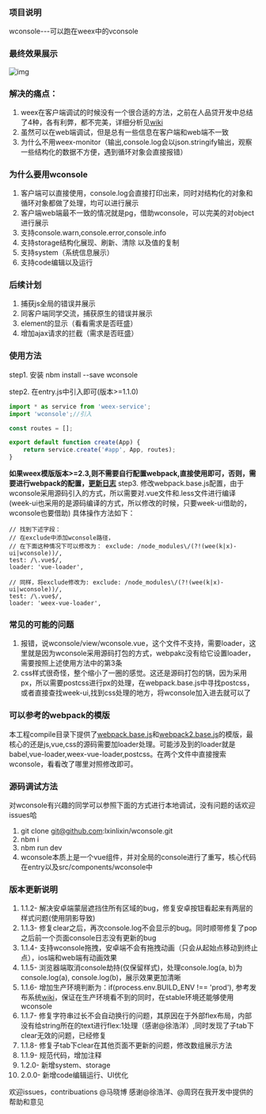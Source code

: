 ### 项目说明
wconsole---可以跑在weex中的vconsole

### 最终效果展示
![img](https://51nbimg.u51.com/3baf675d8f36442a8cc451b13cc07329.gif)

### 解决的痛点：
1. weex在客户端调试的时候没有一个很合适的方法，之前在人品贷开发中总结了4种，各有利弊，都不完美，详细分析见[wiki](http://wiki.51.nb/pages/viewpage.action?pageId=63352230)
2. 虽然可以在web端调试，但是总有一些信息在客户端和web端不一致
3. 为什么不用weex-monitor（输出,console.log会以json.stringify输出，观察一些结构化的数据不方便，遇到循环对象会直接报错）

### 为什么要用wconsole
1. 客户端可以直接使用，console.log会直接打印出来，同时对结构化的对象和循环对象都做了处理，均可以进行展示
2. 客户端web端最不一致的情况就是pg，借助wconsole，可以完美的对object进行展示
3. 支持console.warn,console.error,console.info
4. 支持storage结构化展现、刷新、清除 以及值的复制
5. 支持system（系统信息展示）
6. 支持code编辑以及运行

### 后续计划
1. 捕获js全局的错误并展示
2. 同客户端同学交流，捕获原生的错误并展示
3. element的显示（看看需求是否旺盛）
4. 增加ajax请求的拦截（需求是否旺盛）

### 使用方法
step1. 安装 nbm install --save wconsole

step2. 在entry.js中引入即可(版本>=1.1.0)

```js
import * as service from 'weex-service';
import 'wconsole';//引入

const routes = [];

export default function create(App) {
    return service.create('#app', App, routes);
}
```

**如果weex模版版本>=2.3,则不需要自行配置webpack,直接使用即可，否则，需要进行webpack的配置，[更新日志](http://git.51.nb/html5/fe-template-weex/issues/2)**
step3. 修改webpack.base.js配置，由于wconsole采用源码引入的方式，所以需要对.vue文件和.less文件进行编译(week-ui也采用的是源码编译的方式，所以修改的时候，只要week-ui借助的，wconsole也要借助)
具体操作方法如下：

```
// 找到下述字段：
// 在exclude中添加wconsole路径，
// 在下面这种情况下可以修改为： exclude: /node_modules\/(?!(wee(k|x)-ui|wconsole))/,
test: /\.vue$/,
loader: 'vue-loader',

// 同样，将exclude修改为: exclude: /node_modules\/(?!(wee(k|x)-ui|wconsole))/,
test: /\.vue$/,
loader: 'weex-vue-loader',
```

### 常见的可能的问题
1. 报错，说wconsole/view/wconsole.vue，这个文件不支持，需要loader，这里就是因为wconsole采用源码打包的方式，webpakc没有给它设置loader，需要按照上述使用方法中的第3条
2. css样式很奇怪，整个缩小了一圈的感觉。这还是源码打包的锅，因为采用px，所以需要postcss进行px的处理，在webpack.base.js中寻找postcss，或者直接查找week-ui,找到css处理的地方，将wconsole加入进去就可以了

### 可以参考的webpack的模版
本工程compile目录下提供了[webpack.base.js](./compile/webpack.base.js)和[webpack2.base.js](./compile/webpack2.base.js)的模版，最核心的还是js,vue,css的源码需要加loader处理。可能涉及到的loader就是babel,vue-loader,weex-vue-loader,postcss。在两个文件中直接搜索wconsole，看看改了哪里对照修改即可。

### 源码调试方法
对wconsole有兴趣的同学可以参照下面的方式进行本地调试，没有问题的话欢迎issues哈
1. git clone git@github.com:lxinlixin/wconsole.git
2. nbm i
3. nbm run dev
4. wconsole本质上是一个vue组件，并对全局的console进行了重写，核心代码在entry以及src/components/wconsole中

### 版本更新说明
1. 1.1.2- 解决安卓端蒙层遮挡住所有区域的bug，修复安卓按钮看起来有两层的样式问题(使用阴影导致)
2. 1.1.3- 修复clear之后，再次console.log不会显示的bug。同时顺带修复了pop之后前一个页面console日志没有更新的bug
3. 1.1.4- 支持wconsole拖拽，安卓端不会有拖拽动画（只会从起始点移动到终止点），ios端和web端有动画效果
4. 1.1.5- 浏览器端取消console劫持(仅保留样式)，处理console.log(a, b)为console.log(a), console.log(b)，展示效果更加清晰
5. 1.1.6- 增加生产环境判断为：if(process.env.BUILD_ENV !== 'prod'), 参考发布系统[wiki](http://wiki.51.nb/pages/viewpage.action?pageId=62875118)，保证在生产环境看不到的同时，在stable环境还能够使用wconsole
6. 1.1.7- 修复字符串过长不会自动换行的问题，其原因在于外部flex布局，内部没有给string所在的text进行flex:1处理（感谢@徐浩洋）,同时发现了子tab下clear无效的问题，已经修复
7. 1.1.8- 修复子tab下clear在其他页面不更新的问题，修改数组展示方法
8. 1.1.9- 规范代码，增加注释
9. 1.2.0- 新增system、storage
10. 2.0.0- 新增code编辑运行、UI优化

欢迎issues，contribuations @马晓博 感谢@徐浩洋、@周窍在我开发中提供的帮助和意见
